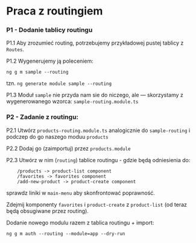 # Praca z routingiem

### P1 - Dodanie tablicy routingu

P1.1 Aby zrozumieć routing, potrzebujemy przykładowej pustej tablicy z `Routes`.

P1.2 Wygenerujemy ją poleceniem:

```shell
ng g m sample --routing
```

tzn. `ng generate module sample --routing`

P1.3 Moduł `sample` nie przyda nam sie do niczego, ale — skorzystamy z wygenerowanego wzorca: `sample-routing.module.ts`

### P2 - Zadanie z routingu:

P2.1 Utwórz `products-routing.module.ts` analogicznie do `sample-routing` i podczep do go naszego moduu `products`

P2.2 Dodaj go (zaimportuj) przez `products.module`

P2.3 Utwórz w nim (`routing`) tablice routingu - gdzie będą odniesienia do:

```
    /products -> product-list component
    /favorites -> favorites component
    /add-new-product -> product-create component
```

sprawdz liniki w `main-menu` aby skonfrontować poprawność.

Zdejmij komponenty `favorites` i `product-create` z `product-list` (od teraz będą obsugiwane przez routing).

Dodanie nowego modulu razem z tablica routingu + import:
```
ng g m auth --routing --module=app --dry-run
```